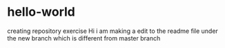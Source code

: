 hello-world
===========

creating repository exercise
Hi i am making a edit to the readme file under the new branch which is different from master branch

